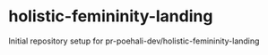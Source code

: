 # holistic-femininity-landing

Initial repository setup for pr-poehali-dev/holistic-femininity-landing